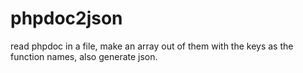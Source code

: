 phpdoc2json
===========

read phpdoc in a file, make an array out of them with the keys as the function names, also generate json. 